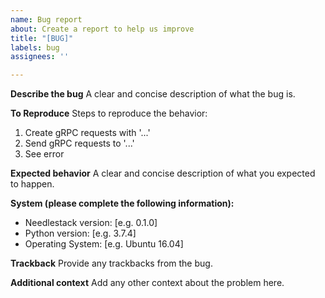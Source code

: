 ```yaml
---
name: Bug report
about: Create a report to help us improve
title: "[BUG]"
labels: bug
assignees: ''

---
```


**Describe the bug**
A clear and concise description of what the bug is.

**To Reproduce**
Steps to reproduce the behavior:
1. Create gRPC requests with '...'
2. Send gRPC requests to '...'
3. See error

**Expected behavior**
A clear and concise description of what you expected to happen.

**System (please complete the following information):**
 - Needlestack version: [e.g. 0.1.0]
 - Python version: [e.g. 3.7.4]
 - Operating System: [e.g. Ubuntu 16.04]

**Trackback**
Provide any trackbacks from the bug.

**Additional context**
Add any other context about the problem here.
